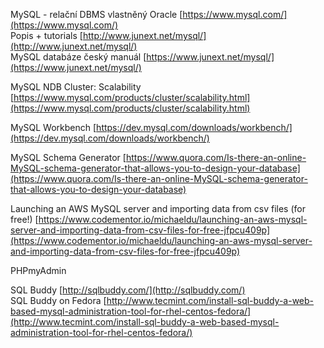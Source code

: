 MySQL - relační DBMS vlastněný Oracle [https://www.mysql.com/](https://www.mysql.com/)  
Popis + tutorials [http://www.junext.net/mysql/](http://www.junext.net/mysql/)  
MySQL databáze český manuál [https://www.junext.net/mysql/](https://www.junext.net/mysql/)  
  
MySQL NDB Cluster: Scalability [https://www.mysql.com/products/cluster/scalability.html](https://www.mysql.com/products/cluster/scalability.html)  
  
MySQL Workbench [https://dev.mysql.com/downloads/workbench/](https://dev.mysql.com/downloads/workbench/)  
  
MySQL Schema Generator [https://www.quora.com/Is-there-an-online-MySQL-schema-generator-that-allows-you-to-design-your-database](https://www.quora.com/Is-there-an-online-MySQL-schema-generator-that-allows-you-to-design-your-database)  
  
Launching an AWS MySQL server and importing data from csv files (for free!) [https://www.codementor.io/michaeldu/launching-an-aws-mysql-server-and-importing-data-from-csv-files-for-free-jfpcu409p](https://www.codementor.io/michaeldu/launching-an-aws-mysql-server-and-importing-data-from-csv-files-for-free-jfpcu409p)  
  
PHPmyAdmin  
  
SQL Buddy [http://sqlbuddy.com/](http://sqlbuddy.com/)  
SQL Buddy on Fedora [http://www.tecmint.com/install-sql-buddy-a-web-based-mysql-administration-tool-for-rhel-centos-fedora/](http://www.tecmint.com/install-sql-buddy-a-web-based-mysql-administration-tool-for-rhel-centos-fedora/)